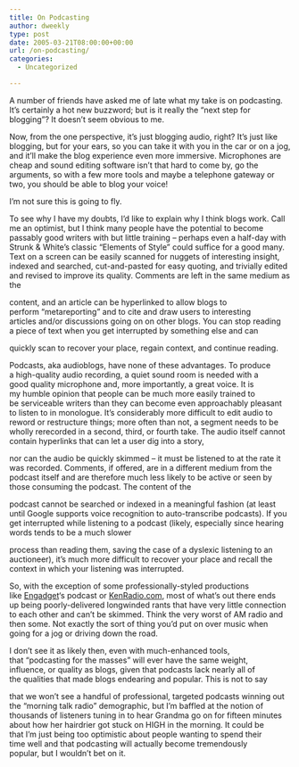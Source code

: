 ```yaml
---
title: On Podcasting
author: dweekly
type: post
date: 2005-03-21T08:00:00+00:00
url: /on-podcasting/
categories:
  - Uncategorized

---
```

A number of friends have asked me of late what my take is on podcasting. It&#8217;s certainly a hot new buzzword; but is it really the &#8220;next step for blogging&#8221;? It doesn&#8217;t seem obvious to me.

Now, from the one perspective, it&#8217;s just blogging audio, right? It&#8217;s just like blogging, but for your ears, so you can take it with you in the car or on a jog, and it&#8217;ll make the blog experience even more immersive. Microphones are cheap and sound editing software isn&#8217;t that hard to come by, go the arguments, so with a few more tools and maybe a telephone gateway or two, you should be able to blog your voice!

I&#8217;m not sure this is going to fly.

To see why I have my doubts, I&#8217;d like to explain why I think blogs work. Call me an optimist, but I think many people have the potential to become passably good writers with but little training &#8211; perhaps even a half-day with Strunk & White&#8217;s classic &#8220;Elements of Style&#8221; could suffice for a good many. Text on a screen can be easily scanned for nuggets of interesting insight, indexed and searched, cut-and-pasted for easy quoting, and trivially edited and revised to improve its quality. Comments are left in the same medium as the
  
content, and an article can be hyperlinked to allow blogs to perform &#8220;metareporting&#8221; and to cite and draw users to interesting articles and/or discussions going on on other blogs. You can stop reading a piece of text when you get interrupted by something else and can
  
quickly scan to recover your place, regain context, and continue reading.

Podcasts, aka audioblogs, have none of these advantages. To produce a high-quality audio recording, a quiet sound room is needed with a good quality microphone and, more importantly, a great voice. It is my humble opinion that people can be much more easily trained to be serviceable writers than they can become even approachably pleasant to listen to in monologue. It&#8217;s considerably more difficult to edit audio to reword or restructure things; more often than not, a segment needs to be wholly rerecorded in a second, third, or fourth take. The audio itself cannot contain hyperlinks that can let a user dig into a story,
  
nor can the audio be quickly skimmed &#8211; it must be listened to at the rate it was recorded. Comments, if offered, are in a different medium from the podcast itself and are therefore much less likely to be active or seen by those consuming the podcast. The content of the
  
podcast cannot be searched or indexed in a meaningful fashion (at least until Google supports voice recognition to auto-transcribe podcasts). If you get interrupted while listening to a podcast (likely, especially since hearing words tends to be a much slower
  
process than reading them, saving the case of a dyslexic listening to an auctioneer), it&#8217;s much more difficult to recover your place and recall the context in which your listening was interrupted.

So, with the exception of some professionally-styled productions like [Engadget][1]&#8216;s podcast or [KenRadio.com][2], most of what&#8217;s out there ends up being poorly-delivered longwinded rants that have very little connection to each other and can&#8217;t be skimmed. Think the very worst of AM radio and then some. Not exactly the sort of thing you&#8217;d put on over music when going for a jog or driving down the road.

I don&#8217;t see it as likely then, even with much-enhanced tools, that &#8220;podcasting for the masses&#8221; will ever have the same weight, influence, or quality as blogs, given that podcasts lack nearly all of the qualities that made blogs endearing and popular. This is not to say
  
that we won&#8217;t see a handful of professional, targeted podcasts winning out the &#8220;morning talk radio&#8221; demographic, but I&#8217;m baffled at the notion of thousands of listeners tuning in to hear Grandma go on for fifteen minutes about how her hairdrier got stuck on HIGH in the morning. It could be that I&#8217;m just being too optimistic about people wanting to spend their time well and that podcasting will actually become tremendously popular, but I wouldn&#8217;t bet on it.

 [1]: http://www.engadget.com/
 [2]: http://www.kenradio.com/